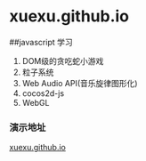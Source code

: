 # xuexu.github.io
##javascript 学习
1. DOM级的贪吃蛇小游戏
2. 粒子系统
3. Web Audio API(音乐旋律图形化)
4. cocos2d-js
5. WebGL

### 演示地址
[xuexu.github.io](https://xuexu.github.io)
